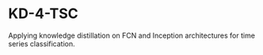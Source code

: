 # KD-4-TSC
Applying knowledge distillation on FCN and Inception architectures for time series classification.
